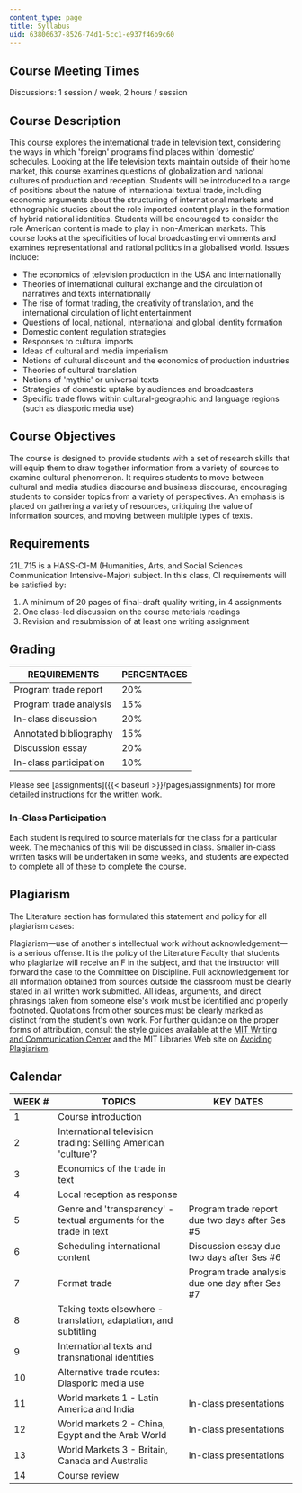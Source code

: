 ```yaml
---
content_type: page
title: Syllabus
uid: 63806637-8526-74d1-5cc1-e937f46b9c60
---
```


Course Meeting Times
--------------------

Discussions: 1 session / week, 2 hours / session

Course Description
------------------

This course explores the international trade in television text, considering the ways in which 'foreign' programs find places within 'domestic' schedules. Looking at the life television texts maintain outside of their home market, this course examines questions of globalization and national cultures of production and reception. Students will be introduced to a range of positions about the nature of international textual trade, including economic arguments about the structuring of international markets and ethnographic studies about the role imported content plays in the formation of hybrid national identities. Students will be encouraged to consider the role American content is made to play in non-American markets. This course looks at the specificities of local broadcasting environments and examines representational and rational politics in a globalised world. Issues include:

*   The economics of television production in the USA and internationally
*   Theories of international cultural exchange and the circulation of narratives and texts internationally
*   The rise of format trading, the creativity of translation, and the international circulation of light entertainment
*   Questions of local, national, international and global identity formation
*   Domestic content regulation strategies
*   Responses to cultural imports
*   Ideas of cultural and media imperialism
*   Notions of cultural discount and the economics of production industries
*   Theories of cultural translation
*   Notions of 'mythic' or universal texts
*   Strategies of domestic uptake by audiences and broadcasters
*   Specific trade flows within cultural-geographic and language regions (such as diasporic media use)

Course Objectives
-----------------

The course is designed to provide students with a set of research skills that will equip them to draw together information from a variety of sources to examine cultural phenomenon. It requires students to move between cultural and media studies discourse and business discourse, encouraging students to consider topics from a variety of perspectives. An emphasis is placed on gathering a variety of resources, critiquing the value of information sources, and moving between multiple types of texts.

Requirements
------------

21L.715 is a HASS-CI-M (Humanities, Arts, and Social Sciences Communication Intensive-Major) subject. In this class, CI requirements will be satisfied by:

1.  A minimum of 20 pages of final-draft quality writing, in 4 assignments
2.  One class-led discussion on the course materials readings
3.  Revision and resubmission of at least one writing assignment

Grading
-------

| REQUIREMENTS | PERCENTAGES |
| --- | --- |
| Program trade report | 20% |
| Program trade analysis | 15% |
| In-class discussion | 20% |
| Annotated bibliography | 15% |
| Discussion essay | 20% |
| In-class participation | 10% 

Please see [assignments]({{< baseurl >}}/pages/assignments) for more detailed instructions for the written work.

### In-Class Participation

Each student is required to source materials for the class for a particular week. The mechanics of this will be discussed in class. Smaller in-class written tasks will be undertaken in some weeks, and students are expected to complete all of these to complete the course.

Plagiarism
----------

The Literature section has formulated this statement and policy for all plagiarism cases:

Plagiarism—use of another's intellectual work without acknowledgement—is a serious offense. It is the policy of the Literature Faculty that students who plagiarize will receive an F in the subject, and that the instructor will forward the case to the Committee on Discipline. Full acknowledgement for all information obtained from sources outside the classroom must be clearly stated in all written work submitted. All ideas, arguments, and direct phrasings taken from someone else's work must be identified and properly footnoted. Quotations from other sources must be clearly marked as distinct from the student's own work. For further guidance on the proper forms of attribution, consult the style guides available at the [MIT Writing and Communication Center](http://web.mit.edu/writing/index.html) and the MIT Libraries Web site on [Avoiding Plagiarism](http://libguides.mit.edu/content.php?pid=80743&sid=598642#1885811).

Calendar
--------

| WEEK # | TOPICS | KEY DATES |
| --- | --- | --- |
| 1 | Course introduction | &nbsp; |
| 2 | International television trading: Selling American 'culture'? | &nbsp; |
| 3 | Economics of the trade in text | &nbsp; |
| 4 | Local reception as response | &nbsp; |
| 5 | Genre and 'transparency' - textual arguments for the trade in text | Program trade report due two days after Ses #5 |
| 6 | Scheduling international content | Discussion essay due two days after Ses #6 |
| 7 | Format trade | Program trade analysis due one day after Ses #7 |
| 8 | Taking texts elsewhere - translation, adaptation, and subtitling | &nbsp; |
| 9 | International texts and transnational identities | &nbsp; |
| 10 | Alternative trade routes: Diasporic media use | &nbsp; |
| 11 | World markets 1 - Latin America and India | In-class presentations |
| 12 | World markets 2 - China, Egypt and the Arab World | In-class presentations |
| 13 | World Markets 3 - Britain, Canada and Australia | In-class presentations |
| 14 | Course review |